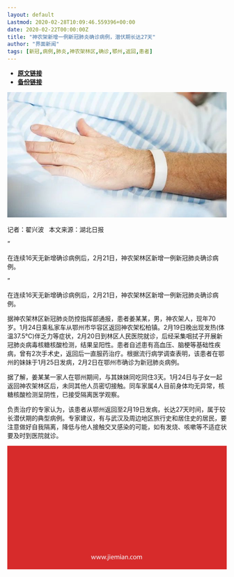 ```yaml
---
layout: default
Lastmod: 2020-02-28T10:09:46.559396+00:00
date: 2020-02-22T00:00:00Z
title: "神农架新增一例新冠肺炎确诊病例，潜伏期长达27天"
author: "界面新闻"
tags: [新冠,病例,肺炎,神农架林区,确诊,鄂州,返回,患者]
---
```


* [**原文链接**](http://mp.weixin.qq.com/s?__biz=MjM5NTE0ODc2Nw==&amp;mid=2650464015&amp;idx=1&amp;sn=e66d0bc1d2aed38931fadb0336c67c06&amp;chksm=bef299bf898510a96935fbcb907ee8c497a68de56b2d1ef055f083889fcde964cecae5e00ab0#rd)
* [**备份链接**](http://archive.today/JbcIy)


![](/images/post/6c34479d5d25b551d55374347aebdecb.jpg)  

记者：翟兴波   本文来源：湖北日报

“

  

在连续16天无新增确诊病例后，2月21日，神农架林区新增一例新冠肺炎确诊病例。

  

”

在连续16天无新增确诊病例后，2月21日，神农架林区新增一例新冠肺炎确诊病例。

据神农架林区新冠肺炎防控指挥部通报，患者姜某某，男，神农架人，现年70岁。1月24日乘私家车从鄂州市华容区返回神农架松柏镇。2月19日晚出现发热(体温37.5℃)伴乏力等症状，2月20日到林区人民医院就诊，后经采集咽拭子开展新冠肺炎病毒核糖核酸检测，结果呈阳性。患者自述患有高血压、脑梗等基础性疾病，曾有2次手术史，返回后一直服药治疗。根据流行病学调查表明，该患者在鄂州的妹妹于1月25日发病，2月2日在鄂州市确诊为新冠肺炎病例。

据了解，姜某某一家人在鄂州期间，与其妹妹同吃同住3天。1月24日与子女一起返回神农架林区后，未同其他人员密切接触。同车家属4人目前身体均无异常，核糖核酸检测呈阴性，已接受隔离医学观察。

负责治疗的专家认为，该患者从鄂州返回至2月19日发病，长达27天时间，属于较长潜伏期的典型病例。专家建议，有与武汉及周边地区旅行史和居住史的居民，要注意做好自我隔离，降低与他人接触交叉感染的可能，如有发烧、咳嗽等不适症状要及时到医院就诊。

![](/images/post/3ef9527fd7edfb43b0c70486c7a956af.jpg)

